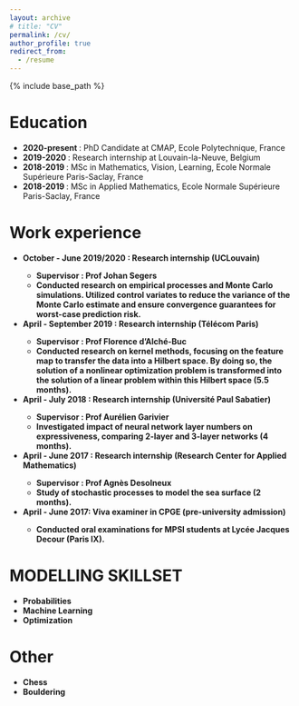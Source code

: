 ```yaml
---
layout: archive
# title: "CV"
permalink: /cv/
author_profile: true
redirect_from:
  - /resume
---
```


{% include base_path %}

Education
======
* <b> 2020-present </b>: PhD Candidate at CMAP, Ecole Polytechnique, France
* <b> 2019-2020 </b>: Research internship at Louvain-la-Neuve, Belgium
* <b> 2018-2019 </b>: MSc in Mathematics, Vision, Learning, Ecole Normale Supérieure Paris-Saclay, France
* <b> 2018-2019 </b>: MSc in Applied Mathematics, Ecole Normale Supérieure Paris-Saclay, France

Work experience
======
* <b> October - June 2019/2020 <b>: Research internship (UCLouvain)
  * Supervisor : Prof Johan Segers
  * Conducted research on empirical processes and Monte Carlo simulations. Utilized control variates to reduce the variance of the Monte Carlo estimate and ensure convergence guarantees for worst-case prediction risk.
* <b> April - September 2019 <b>: Research internship (Télécom Paris)
  * Supervisor : Prof Florence d’Alché-Buc
  * Conducted research on kernel methods, focusing on the feature map to transfer the data into a Hilbert space. By doing so, the solution of a nonlinear optimization problem is transformed into the solution of a linear problem within this Hilbert space (5.5 months).
* <b> April - July 2018 <b>: Research internship (Université Paul Sabatier)
  * Supervisor : Prof Aurélien Garivier
  * Investigated impact of neural network layer numbers on expressiveness, comparing 2-layer and 3-layer networks (4 months).
* <b> April - June 2017 <b>: Research internship (Research Center for Applied Mathematics)
  * Supervisor : Prof Agnès Desolneux
  * Study of stochastic processes to model the sea surface (2 months).
* <b> April - June 2017: Viva examiner in CPGE (pre-university admission)
  * Conducted oral examinations for MPSI students at Lycée Jacques Decour (Paris IX).

MODELLING SKILLSET
======
* Probabilities
* Machine Learning
* Optimization
  
Other
======
* Chess
* Bouldering
